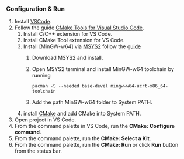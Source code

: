 ### Configuration & Run
1. Install [VSCode](https://code.visualstudio.com/).
2. Follow the guide [CMake Tools for Visual Studio Code](https://github.com/microsoft/vscode-cmake-tools/blob/main/docs/README.md).
   1. Install C/C++ extension for VS Code. 
   2. Install CMake Tool extension for VS Code.
   3. Install [MinGW-w64] via [MSYS2](https://www.msys2.org/) follow the [guide](https://code.visualstudio.com/docs/cpp/config-mingw#_installing-the-mingww64-toolchain)
      1. Download MSYS2 and install.
      2. Open MSYS2 terminal and install MinGW-w64 toolchain by running
          
          ``` pacman -S --needed base-devel mingw-w64-ucrt-x86_64-toolchain ```
      3. Add the path MinGW-w64 folder to System PATH.
   4. install [CMake](https://cmake.org/download/) and add CMake into System PATH.
3. Open project in VS Code. 
4. From the command palette in VS Code, run the **CMake: Configure command**.
5. From the command palette, run the **CMake: Select a Kit**.
6. From the command palette, run the **CMake: Run** or click **Run** button from the status bar.